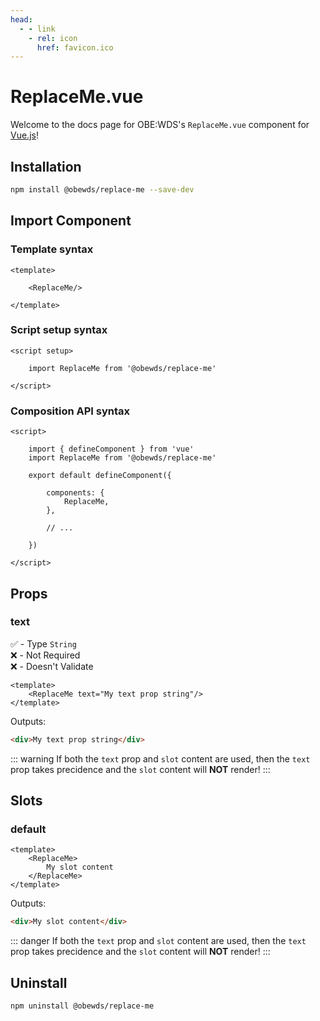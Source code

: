 ```yaml
---
head:
  - - link
    - rel: icon
      href: favicon.ico
---
```



# ReplaceMe.vue

Welcome to the docs page for OBE:WDS's `ReplaceMe.vue` component for [Vue.js](https://vuejs.org/)!




## Installation

```bash
npm install @obewds/replace-me --save-dev
```




## Import Component




### Template syntax

```html{3}
<template>

    <ReplaceMe/>

</template>
```




### Script setup syntax

```html{3}
<script setup>

    import ReplaceMe from '@obewds/replace-me'

</script>
```




### Composition API syntax

```html{4,9}
<script>

    import { defineComponent } from 'vue'
    import ReplaceMe from '@obewds/replace-me'

    export default defineComponent({

        components: {
            ReplaceMe,
        },

        // ...

    })

</script>
```




## Props




### text

:white_check_mark: - Type `String`  
:x: - Not Required  
:x: - Doesn't Validate


```html{2}
<template>
    <ReplaceMe text="My text prop string"/>
</template>
```

Outputs:

```html
<div>My text prop string</div>
```

::: warning
If both the `text` prop and `slot` content are used, then the `text` prop takes precidence and the `slot` content will **NOT** render!
:::




## Slots




### default

```html{2-4}
<template>
    <ReplaceMe>
        My slot content
    </ReplaceMe>
</template>
```

Outputs:

```html
<div>My slot content</div>
```

::: danger
If both the `text` prop and `slot` content are used, then the `text` prop takes precidence and the `slot` content will **NOT** render!
:::




## Uninstall

```bash
npm uninstall @obewds/replace-me
```



<!--
## Markdown Examples

::: tip
This is a tip
:::

::: info
This is an info box
:::

::: warning
This is a warning
:::

::: danger
This is a dangerous warning
:::

::: tip CUSTOM TITLE
This is a dangerous warning
:::

::: details
This is a details block, which does not work in Internet Explorer or old versions of Edge.
:::

::: details Click me to view the code

```js
console.log('Hello, VitePress!')
```

:::
-->

